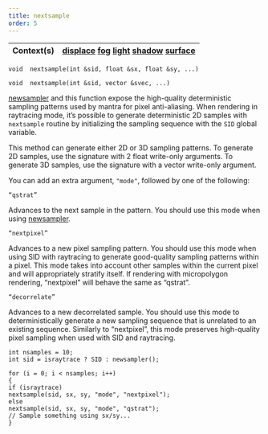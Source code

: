 ```yaml
---
title: nextsample
order: 5
---
```

| Context(s) | [displace](../contexts/displace.html)  [fog](../contexts/fog.html)  [light](../contexts/light.html)  [shadow](../contexts/shadow.html)  [surface](../contexts/surface.html) |
| --- | --- |

`void  nextsample(int &sid, float &sx, float &sy, ...)`

`void  nextsample(int &sid, vector &svec, ...)`

[newsampler](/en/houdini-vex/sampling/newsampler "Initializes a sampling sequence for the nextsample function.") and this function expose the high-quality deterministic sampling patterns used by mantra for pixel anti-aliasing. When rendering in raytracing mode, it’s possible to generate deterministic 2D samples with `nextsample` routine by initializing the sampling sequence with the `SID` global variable.

This method can generate either 2D or 3D sampling patterns. To generate 2D samples, use the signature with 2 float write-only arguments. To generate 3D samples, use the signature with a vector write-only argument.

You can add an extra argument, `"mode"`, followed by one of the following:

`“qstrat”`

Advances to the next sample in the pattern. You should use this mode when using [newsampler](/en/houdini-vex/sampling/newsampler "Initializes a sampling sequence for the nextsample function.").

`“nextpixel”`

Advances to a new pixel sampling pattern. You should use this mode when using SID with raytracing to generate good-quality sampling patterns within a pixel. This mode takes into account other samples within the current pixel and will appropriately stratify itself. If rendering with micropolygon rendering, “nextpixel” will behave the same as “qstrat”.

`“decorrelate”`

Advances to a new decorrelated sample. You should use this mode to deterministically generate a new sampling sequence that is unrelated to an existing sequence. Similarly to “nextpixel”, this mode preserves high-quality pixel sampling when used with SID and raytracing.

```vex
int nsamples = 10;
int sid = israytrace ? SID : newsampler();

for (i = 0; i < nsamples; i++)
{
if (israytrace)
nextsample(sid, sx, sy, "mode", "nextpixel");
else
nextsample(sid, sx, sy, "mode", "qstrat");
// Sample something using sx/sy...
}

```
